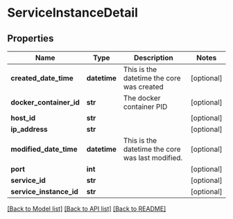 # ServiceInstanceDetail

## Properties
Name | Type | Description | Notes
------------ | ------------- | ------------- | -------------
**created_date_time** | **datetime** | This is the datetime the core was created | [optional] 
**docker_container_id** | **str** | The docker container PID | [optional] 
**host_id** | **str** |  | [optional] 
**ip_address** | **str** |  | [optional] 
**modified_date_time** | **datetime** | This is the datetime the core was last modified. | [optional] 
**port** | **int** |  | [optional] 
**service_id** | **str** |  | [optional] 
**service_instance_id** | **str** |  | [optional] 

[[Back to Model list]](../README.md#documentation-for-models) [[Back to API list]](../README.md#documentation-for-api-endpoints) [[Back to README]](../README.md)


